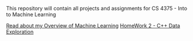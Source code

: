 
This repository will contain all projects and assignments for CS 4375 - Into to Machine Learning

[Read about my Overview of Machine Learning](https://github.com/Abed-KP/CS-4375---Machine-Learning/blob/main/ASA190005_Homework_1.pdf)
[HomeWork 2 - C++ Data Exploration](https://github.com/Abed-KP/CS-4375---Machine-Learning/tree/main/HW2-ASA19005)
